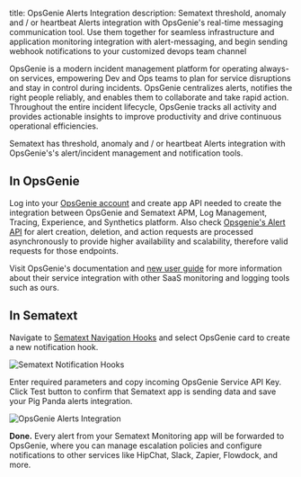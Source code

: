 title: OpsGenie Alerts Integration
description: Sematext threshold, anomaly and / or heartbeat Alerts integration with OpsGenie's real-time messaging communication tool. Use them together for seamless infrastructure and application monitoring integration with alert-messaging, and begin sending webhook notifications to your customized devops team channel

OpsGenie is a modern incident management platform for operating always-on services, empowering Dev and Ops teams to plan for service disruptions and stay in control during incidents. OpsGenie centralizes alerts, notifies the right people reliably, and enables them to collaborate and take rapid action. Throughout the entire incident lifecycle, OpsGenie tracks all activity and provides actionable insights to improve productivity and drive continuous operational efficiencies.

Sematext has threshold, anomaly and / or heartbeat Alerts integration with OpsGenie's's alert/incident management and notification tools.

## **In OpsGenie**

Log into your [OpsGenie account](https://app.opsgenie.com/auth/login) and create app API needed to create the integration between OpsGenie and Sematext APM, Log Management, Tracing, Experience, and Synthetics platform. Also check [Opsgenie's Alert API](https://docs.opsgenie.com/docs/alert-api) for alert creation, deletion, and action requests are processed asynchronously to provide higher availability and scalability, therefore valid requests for those endpoints.

Visit OpsGenie's documentation and [new user guide](https://docs.opsgenie.com/docs/new-user-guide) for more information about their service integration with other SaaS monitoring and logging tools such as ours.

## **In Sematext**

Navigate to [Sematext Navigation Hooks](https://apps.sematext.com/ui/webhook-create) and select OpsGenie card to create a new notification hook.

![Sematext Notification Hooks](https://sematext.com/docs/images/integrations/sematext-notification-hooks.png "Sematext Notification Hook")

Enter required parameters and copy incoming OpsGenie Service API Key. Click Test button to confirm that Sematext app is sending data and save your Pig Panda alerts integration.

![OpsGenie Alerts Integration](https://sematext.com/docs/images/integrations/opsgenie-integration.png "OpsGenie Integration")

**Done.** Every alert from your Sematext Monitoring app will be forwarded to OpsGenie,
where you can manage escalation policies and configure notifications to
other services like HipChat, Slack, Zapier, Flowdock, and more.
